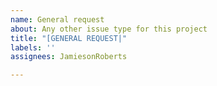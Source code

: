 ```yaml
---
name: General request
about: Any other issue type for this project
title: "[GENERAL REQUEST|"
labels: ''
assignees: JamiesonRoberts

---
```



